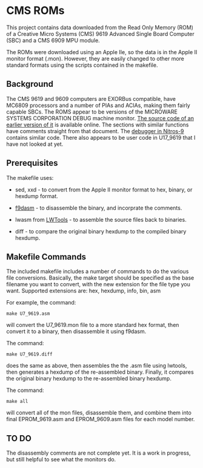 # CMS ROMs

This project contains data downloaded from the Read Only Memory (ROM) of a 
Creative Micro Systems (CMS) 9619 Advanced Single Board Computer (SBC) and a 
CMS 6909 MPU module.

The ROMs were downloaded using an Apple IIe, so the  data is in the 
Apple II monitor format (.mon). However, they are easily changed to other more 
standard formats using the scripts contained in the makefile.

## Background

The CMS 9619 and 9609 computers are EXORBus compatible, have MC6809 processors and a number of PIAs and ACIAs, making them fairly capable SBCs. The ROMS appear to be versions of the MICROWARE SYSTEMS CORPORATION DEBUG machine monitor. [The source code of an earlier version of it](http://www.retro.co.za/6809/documents/debug09.pdf) is available online. The sections with similar functions have comments straight from that document. The [debugger in Nitros-9](https://github.com/boisy/nitros9/blob/master/level1/cmds/debug.asm) contains similar code. There also appears to be user code in U17_9619 that I have not looked at yet.

## Prerequisites

The makefile uses:
* sed, xxd - to convert from the Apple II monitor format to hex, binary, or hexdump format.

* [f9dasm](https://github.com/Arakula/f9dasm) - to disassemble the binary, and incorprate the comments.

* lwasm from [LWTools](https://github.com/milliluk/LWTools) - to assemble the source files back to binaries.

* diff - to compare the original binary hexdump to the compiled binary hexdump.


## Makefile Commands

The included makefile includes a number of commands to do the various file 
conversions. Basically, the make target should be specified as the base filename
 you want to convert, with the new extension for the file type you want. 
Supported extensions are: hex, hexdump, info, bin, asm

For example, the command:

`make U7_9619.asm`

will convert the U7_9619.mon file to a more standard hex format, then convert it to a binary, then disassemble it using f9dasm.

The command:

`make U7_9619.diff`

does the same as above, then assembles the the .asm file using lwtools, then generates a hexdump of the re-assembled binary. Finally, it compares the original binary hexdump to the re-assembled binary hexdump.

The command:

`make all`

will convert all of the mon files, disassemble them, and combine them into final EPROM_9619.asm and EPROM_9609.asm files for each model number.

## TO DO

The disassembly comments are not complete yet. It is a work in progress, but still helpful to see what the monitors do.
